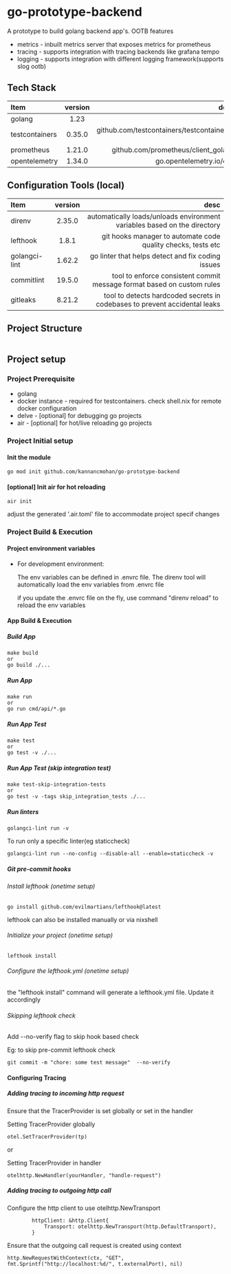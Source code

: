 # go-prototype-backend
A prototype to build golang backend app's.
OOTB features
* metrics - inbuilt metrics server that exposes metrics for prometheus
* tracing - supports integration with tracing backends like grafana tempo
* logging - supports integration with different logging framework(supports slog ootb)


## Tech Stack 
| Item                                       | version      | desc                                                |
| :----------------------------------------- | :----------: | --------------------------------------------------: |
| golang                                     |   1.23       |                                                     |
| testcontainers                             |   0.35.0     |  github.com/testcontainers/testcontainers-go        |
| prometheus                                 |   1.21.0     |  github.com/prometheus/client_golang                |
| opentelemetry                              |   1.34.0     |  go.opentelemetry.io/otel                           |

## Configuration Tools (local)
| Item                             | version    | desc                                                |
| :------------------------------- | :--------: | -------------------------------------------------------------------------: |
| direnv                           |   2.35.0   |  automatically loads/unloads environment variables based on the directory  |
| lefthook                         |   1.8.1    |  git hooks manager to automate code quality checks, tests etc  			 |
| golangci-lint                    |   1.62.2   |  go linter that helps detect and fix coding issues  			 			 |
| commitlint                       |   19.5.0   |  tool to enforce consistent commit message format based on custom rules  	 |
| gitleaks                         |   8.21.2   |  tool to detects hardcoded secrets in codebases to prevent accidental leaks|

## Project Structure
```

```
## Project setup 

### Project Prerequisite 
* golang
* docker instance - required for testcontainers. check shell.nix for remote docker configuration
* delve - [optional] for debugging go projects
* air - [optional] for hot/live reloading go projects

### Project Initial setup

#### Init the module 
```
go mod init github.com/kannancmohan/go-prototype-backend
```

#### [optional] Init air for hot reloading
```
air init
```
adjust the generated '.air.toml' file to accommodate project specif changes

### Project Build & Execution

#### Project environment variables 

* For development environment:

     The env variables can be defined in .envrc file. The direnv tool will automatically load the env variables from .envrc file
     
     if you update the .envrc file on the fly, use command "direnv reload" to reload the env variables

#### App Build & Execution

##### Build App
```
make build
or
go build ./...
```

##### Run App
```
make run
or
go run cmd/api/*.go
```

##### Run App Test
```
make test
or
go test -v ./...
```

##### Run App Test (skip integration test)
```
make test-skip-integration-tests
or
go test -v -tags skip_integration_tests ./...
```
##### Run linters
```
golangci-lint run -v
```

To run only a specific linter(eg staticcheck)
```
golangci-lint run --no-config --disable-all --enable=staticcheck -v
```
##### Git pre-commit hooks

###### Install lefthook (onetime setup)
```
go install github.com/evilmartians/lefthook@latest
```
lefthook can also be installed manually or via nixshell

###### Initialize your project (onetime setup)
```
lefthook install
```

###### Configure the lefthook.yml (onetime setup)
the "lefthook install" command will generate a lefthook.yml file. Update it accordingly

###### Skipping lefthook check
Add --no-verify flag to skip hook based check

Eg: to skip pre-commit lefthook check 
```
git commit -m "chore: some test message"  --no-verify
```


#### Configuring Tracing 
##### Adding tracing to incoming http request 
Ensure that the TracerProvider is set globally or set in the handler 

Setting TracerProvider globally 
```
otel.SetTracerProvider(tp)
```

or

Setting TracerProvider in handler
```
otelhttp.NewHandler(yourHandler, "handle-request")
```

##### Adding tracing to outgoing http call
Configure the http client to use otelhttp.NewTransport 
```
		httpClient: &http.Client{
			Transport: otelhttp.NewTransport(http.DefaultTransport),
		}
```

Ensure that the outgoing call request is created using context 
```
http.NewRequestWithContext(ctx, "GET", fmt.Sprintf("http://localhost:%d/", t.externalPort), nil)
```
